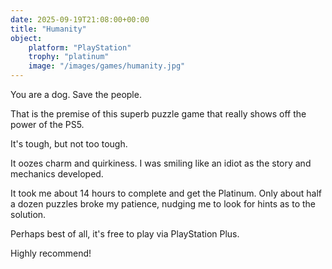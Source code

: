 ```yaml
---
date: 2025-09-19T21:08:00+00:00
title: "Humanity"
object:
    platform: "PlayStation"
    trophy: "platinum"
    image: "/images/games/humanity.jpg"
---
```


You are a dog. Save the people.

That is the premise of this superb puzzle game that really shows off the power of the PS5. 

It's tough, but not too tough. 

It oozes charm and quirkiness. I was smiling like an idiot as the story and mechanics developed.

It took me about 14 hours to complete and get the Platinum. Only about half a dozen puzzles broke my patience, nudging me to look for hints as to the solution. 

Perhaps best of all, it's free to play via PlayStation Plus.

Highly recommend!
